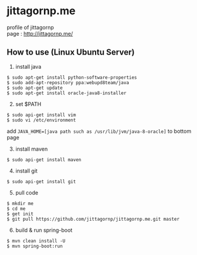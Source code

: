 # jittagornp.me

profile of jittagornp <br/>
page : http://jittagornp.me/

## How to use (Linux Ubuntu Server)
1) install java
```shell
$ sudo apt-get install python-software-properties
$ sudo add-apt-repository ppa:webupd8team/java
$ sudo apt-get update
$ sudo apt-get install oracle-java8-installer
```
2) set $PATH
```shell
$ sudo api-get install vim
$ sudo vi /etc/environment
```
add ```JAVA_HOME=[java path such as /usr/lib/jvm/java-8-oracle]``` to bottom page

3) install maven
```shell
$ sudo api-get install maven
```
4) install git
```shell
$ sudo api-get install git
```
5) pull code
```shell
$ mkdir me
$ cd me
$ get init
$ git pull https://github.com/jittagornp/jittagornp.me.git master
```
6) build & run spring-boot
```shell
$ mvn clean install -U
$ mvn spring-boot:run
```
